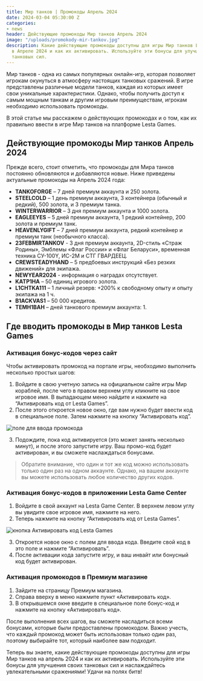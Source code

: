 ```yaml
---
title: Мир танков | Промокоды Апрель 2024
date: 2024-03-04 05:30:00 Z
categories:
- news
header: Действующие промокоды Мир танков Апрель 2024
image: "/uploads/promokody-mir-tankov.jpg"
description: Какие действующие промокоды доступны для игры Мир танков Lesta Games
  в Апреле 2024 и как их активировать. Используйте эти бонусы для улучшения своих
  танковых сил.
---
```


Мир танков - одна из самых популярных онлайн-игр, которая позволяет игрокам окунуться в атмосферу настоящих танковых сражений. В игре представлены различные модели танков, каждая из которых имеет свои уникальные характеристики. Однако, чтобы получить доступ к самым мощным танкам и другим игровым преимуществам, игрокам необходимо использовать промокоды. 

В этой статье мы расскажем о действующих промокодах и о том, как их правильно ввести в игре Мир танков на платформе Lesta Games.

## Действующие промокоды Мир танков Апрель 2024

Прежде всего, стоит отметить, что промокоды для Мира танков постоянно обновляются и добавляются новые. Ниже приведены актуальные промокоды на Апрель 2024 года:

* **TANKOFORGE** – 7 дней премиум аккаунта и 250 золота.
* **STEELCOLD** – 1 день премиум аккаунта, 3 контейнера (обычный и редкий), 500 золота, и 3 премиум танка.
* **WINTERWARRIOR** – 3 дня премиум аккаунта и 1000 золота.
* **EAGLEEYES** – 5 дней премиум аккаунта, 1 редкий контейнер, 200 золота и премиум танк.
* **HEAVENLYGIFT** – 7 дней премиум аккаунта, редкий контейнер и премиум танк (необычного класса).
* **23FEBMIRTANKOV** - 3 дня премиум аккаунта, 2D-стиль «Страж Родины», Эмблемы «Флаг России» и «Флаг Беларуси», временная техника СУ-100Y, ИС-2М и СТГ ГВАРДЕЕЦ.
* **CREWSTEADYHAND** – 5 предбоевых инструкций «Без резких движений» для экипажа.
* **NEWYEAR2024** - информация о наградах отсутствует.
* **KATP1HA** – 50 единиц игрового золота.
* **L1CHTKA111** – 1 личный резерв: +200% к свободному опыту и опыту экипажа на 1 ч.
* **B1ACKVAS1** – 50 000 кредитов.
* **TEMH1BAH** – дней танкового премиум аккаунта: 1.

## Где вводить промокоды в Мир танков Lesta Games

### Активация бонус-кодов через сайт

Чтобы активировать промокод на портале игры, необходимо выполнить несколько простых шагов:

1. Войдите в свою учетную запись на официальном сайте игры Мир кораблей, после чего в правом верхнем углу кликните на свое игровое имя. В выпадающем меню найдите и нажмите на “Активировать код от Lesta Games”.
2. После этого откроется новое окно, где вам нужно будет ввести код в специальное поле. Затем нажмите на кнопку “Активировать код”.

![поле для ввода промокода](https://ru-wotp.lesta.ru/dcont/fb/image/redeem_bonus_code_ru.png)

3. Подождите, пока код активируется (это может занять несколько минут), и после этого запустите игру. Ваш промо-код будет активирован, и вы сможете наслаждаться бонусами.

> Обратите внимание, что один и тот же код можно использовать только один раз на одном аккаунте. Однако, на вашем аккаунте вы можете использовать любое количество других кодов.

### Активация бонус-кодов в приложении Lesta Game Center

1. Войдите в свой аккаунт на Lesta Game Center. В верхнем левом углу вы увидите свое игровое имя, нажмите на него.
2. Теперь нажмите на кнопку “Активировать код от Lesta Games”.

![кнопка Активировать код Lesta Games](https://ru-wotp.lesta.ru/dcont/fb/image/invite_and_bonus_codes_lsc_scrin1.jpg)

3. Откроется новое окно с полем для ввода кода. Введите свой код в это поле и нажмите “Активировать”.
4. После активации кода запустите игру, и ваш инвайт или бонусный код будет активирован.

### Активация промокодов в Премиум магазине

1. Зайдите на страницу Премиум магазина.
2. Справа вверху в меню нажмите пункт «Активировать код».
3. В открывшемся окне введите в специальное поле бонус-код и нажмите на кнопку «Активировать код».

После выполнения всех шагов, вы сможете насладиться всеми бонусами, которые были предоставлены промокодом. Важно учесть, что каждый промокод может быть использован только один раз, поэтому выбирайте тот, который наиболее вам подходит.

Теперь вы знаете, какие действующие промокоды доступны для игры Мир танков на апрель 2024 и как их активировать. Используйте эти бонусы для улучшения своих танковых сил и наслаждайтесь увлекательными сражениями! Удачи на полях битв!